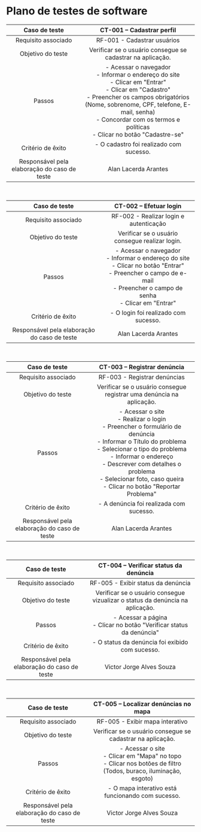 # Plano de testes de software

| **Caso de teste**  | **CT-001 – Cadastrar perfil**  |
|:---: |:---: |
| Requisito associado | RF-001 - Cadastrar usuários |
| Objetivo do teste | Verificar se o usuário consegue se cadastrar na aplicação. |
| Passos | - Acessar o navegador <br> - Informar o endereço do site <br> - Clicar em "Entrar" <br> - Clicar em "Cadastro" <br> - Preencher os campos obrigatórios (Nome, sobrenome, CPF, telefone, E-mail, senha) <br> - Concordar com os termos e políticas <br> - Clicar no botão "Cadastre-se"|
| Critério de êxito | - O cadastro foi realizado com sucesso. |
| Responsável pela elaboração do caso de teste | Alan Lacerda Arantes |

<br>

| **Caso de teste**  | **CT-002 – Efetuar login**  |
|:---: |:---: |
| Requisito associado | RF-002 - Realizar login e autenticação |
| Objetivo do teste | Verificar se o usuário consegue realizar login. |
| Passos | - Acessar o navegador <br> - Informar o endereço do site <br> - Clicar no botão "Entrar" <br> - Preencher o campo de e-mail <br> - Preencher o campo de senha <br> - Clicar em "Entrar" |
| Critério de êxito | - O login foi realizado com sucesso. |
| Responsável pela elaboração do caso de teste | Alan Lacerda Arantes |

<br>

| **Caso de teste**  | **CT-003 – Registrar denúncia**  |
|:---: |:---: |
| Requisito associado | RF-003 - Registrar denúncias |
| Objetivo do teste | Verificar se o usuário consegue registrar uma denúncia na aplicação. |
| Passos | - Acessar o site <br> - Realizar o login <br> - Preencher o formulário de denúncia<br> - Informar o Título do problema <br> - Selecionar o tipo do problema <br> - Informar o endereço <br> - Descrever com detalhes o problema <br> - Selecionar foto, caso queira <br> - Clicar no botão "Reportar Problema"|
| Critério de êxito | - A denúncia foi realizada com sucesso. |
| Responsável pela elaboração do caso de teste | Alan Lacerda Arantes |

<br>

| **Caso de teste**  | **CT-004 – Verificar status da denúncia**  |
|:---: |:---: |
| Requisito associado | RF-005 - Exibir status da denúncia |
| Objetivo do teste | Verificar se o usuário consegue vizualizar o status da denúncia na aplicação. |
| Passos | - Acessar a página <br> - Clicar no botão "Verificar status da denúncia"|
| Critério de êxito | - O status da denúncia foi exibido com sucesso. |
| Responsável pela elaboração do caso de teste | Victor Jorge Alves Souza |

<br>

| **Caso de teste**  | **CT-005 – Localizar denúncias no mapa**  |
|:---: |:---: |
| Requisito associado | RF-005 - Exibir mapa interativo |
| Objetivo do teste | Verificar se o usuário consegue se cadastrar na aplicação. |
| Passos | - Acessar o site <br> - Clicar em "Mapa" no topo <br> - Clicar nos botões de filtro (Todos, buraco, iluminação, esgoto) |
| Critério de êxito | - O mapa interativo está funcionando com sucesso. |
| Responsável pela elaboração do caso de teste | Victor Jorge Alves Souza |
